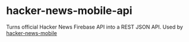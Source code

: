 # hacker-news-mobile-api

Turns official Hacker News Firebase API into a REST JSON API. Used by [hacker-news-mobile](https://github.com/hacker-news-mobile)